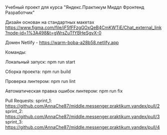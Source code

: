 Учебный проект для курса "Яндекс.Практикум Миддл Фронтенд Разработчик"

Дизайн основан на стандартных макетах https://www.figma.com/file/jF5fFFzgGOxQeB4CmKWTiE/Chat_external_link?node-id=1%3A498&t=gWrsZuTfYBHeSgvX-0

Домен Netlify - https://warm-boba-a28b58.netlify.app

Команды:

Локальный запуск: npm run start

Сборка проекта: npm run build

Проверка линтером: npm run lint

Автоматическая правка ошибок линтером: npm run fix

Pull Requests:
sprint_1: https://github.com/AnnaChe87/middle.messenger.praktikum.yandex/pull/2
sprint_2: https://github.com/AnnaChe87/middle.messenger.praktikum.yandex/pull/3
sprint_3: https://github.com/AnnaChe87/middle.messenger.praktikum.yandex/pull/4
